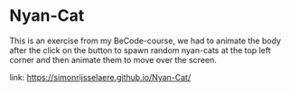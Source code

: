 # Nyan-Cat

This is an exercise from my BeCode-course, we had to animate the body after the click on the button to spawn random nyan-cats at the top left corner and then animate them to move over the screen.

link: https://simonrijsselaere.github.io/Nyan-Cat/
